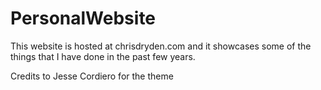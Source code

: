 # PersonalWebsite

This website is hosted at chrisdryden.com and it showcases some of the things that I have done in the past few years.

Credits to Jesse Cordiero for the theme